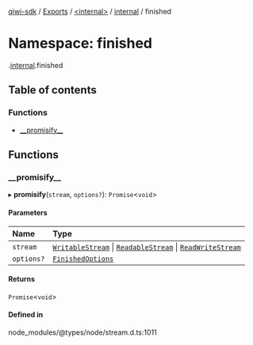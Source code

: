 [qiwi-sdk](../README.md) / [Exports](../modules.md) / [<internal\>](internal_.md) / [internal](internal_.internal.md) / finished

# Namespace: finished

[<internal>](internal_.md).[internal](internal_.internal.md).finished

## Table of contents

### Functions

- [\_\_promisify\_\_](internal_.internal.finished.md#__promisify__)

## Functions

### \_\_promisify\_\_

▸ **__promisify__**(`stream`, `options?`): `Promise`<`void`\>

#### Parameters

| Name | Type |
| :------ | :------ |
| `stream` | [`WritableStream`](../interfaces/internal_.WritableStream.md) \| [`ReadableStream`](../interfaces/internal_.ReadableStream.md) \| [`ReadWriteStream`](../interfaces/internal_.ReadWriteStream.md) |
| `options?` | [`FinishedOptions`](../interfaces/internal_.internal.FinishedOptions.md) |

#### Returns

`Promise`<`void`\>

#### Defined in

node_modules/@types/node/stream.d.ts:1011
